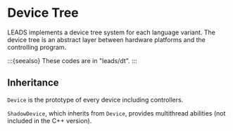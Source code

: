 # Device Tree

LEADS implements a device tree system for each language variant. The device tree is an abstract layer between hardware
platforms and the controlling program.

:::{seealso}
These codes are in "leads/dt".
:::

## Inheritance

`Device` is the prototype of every device including controllers.

`ShadowDevice`, which inherits from `Device`, provides multithread abilities (not included in the C++ version).
